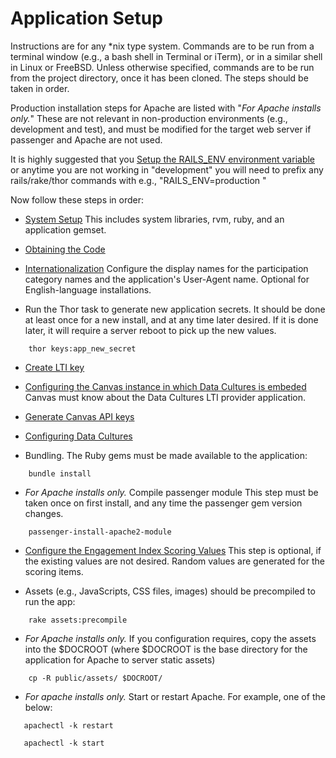 # Application Setup

Instructions are for any *nix type system. Commands are to be run from a terminal window (e.g., a bash shell in Terminal or iTerm), or in a similar shell in Linux or FreeBSD. Unless otherwise specified, commands are to be run from the project directory, once it has been cloned. The steps should be taken in order.

Production installation steps for Apache are listed with "_For Apache installs only._"  These are not relevant in non-production environments (e.g., development and test), and must be modified for the target web server if passenger and Apache are not used.

It is highly suggested that you [Setup the RAILS_ENV environment variable](rails_env_setup.md) or anytime you are not working in "development" you will need to prefix any rails/rake/thor commands with e.g., "RAILS_ENV=production "

Now follow these steps in order:

* [System Setup](system_setup.md) This includes system libraries, rvm, ruby, and an application gemset.

* [Obtaining the Code](obtain_code.md)

* [Internationalization](internationalization.md) Configure the display names for the participation category names and the application's User-Agent name. Optional for English-language installations.

* Run the Thor task to generate new application secrets. It should be done at least once for a new install, and at any time later desired. If it is done later, it will require a server reboot to pick up the new values.
```shell
    thor keys:app_new_secret
```

* [Create LTI key](generate_LTI_tokens.md)

* [Configuring the Canvas instance in which Data Cultures is embeded](canvas_configuration.md) Canvas must know about the Data Cultures LTI provider application.

* [Generate Canvas API keys](api_key_generation.md)

* [Configuring Data Cultures](datacultures_configuration.md)

* Bundling. The Ruby gems must be made available to the application:

```shell
    bundle install
```

* _For Apache installs only._ Compile passenger module This step must be taken once on first install, and any time the passenger gem version changes.

```shell
    passenger-install-apache2-module
```

* [Configure the Engagement Index Scoring Values](engagement_index_configuration.md) This step is optional, if the existing values are not desired. Random values are generated for the scoring items.

* Assets (e.g., JavaScripts, CSS files, images) should be precompiled to run the app:

```shell
    rake assets:precompile
```
* _For Apache installs only._ If you configuration requires, copy the assets into the $DOCROOT (where $DOCROOT is the base directory for the application for Apache to server static assets)

```shell
    cp -R public/assets/ $DOCROOT/
```
* _For apache installs only._  Start or restart Apache. For example, one of the below:

```shell
   apachectl -k restart

   apachectl -k start
```
